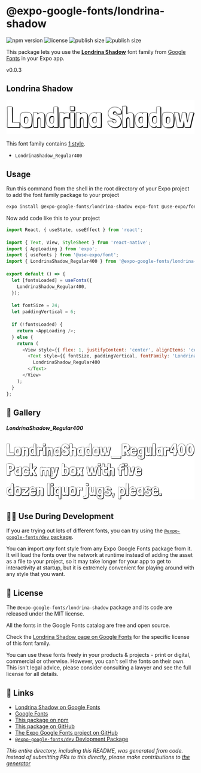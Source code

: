 # @expo-google-fonts/londrina-shadow

![npm version](https://flat.badgen.net/npm/v/@expo-google-fonts/londrina-shadow)
![license](https://flat.badgen.net/github/license/expo/google-fonts)
![publish size](https://flat.badgen.net/packagephobia/install/@expo-google-fonts/londrina-shadow)
![publish size](https://flat.badgen.net/packagephobia/publish/@expo-google-fonts/londrina-shadow)

This package lets you use the [**Londrina Shadow**](https://fonts.google.com/specimen/Londrina+Shadow) font family from [Google Fonts](https://fonts.google.com/) in your Expo app.

v0.0.3

## Londrina Shadow

![Londrina Shadow](./font-family.png)

This font family contains [1 style](#-gallery).

- `LondrinaShadow_Regular400`

## Usage

Run this command from the shell in the root directory of your Expo project to add the font family package to your project
```sh
expo install @expo-google-fonts/londrina-shadow expo-font @use-expo/font
```

Now add code like this to your project
```js
import React, { useState, useEffect } from 'react';

import { Text, View, StyleSheet } from 'react-native';
import { AppLoading } from 'expo';
import { useFonts } from '@use-expo/font';
import { LondrinaShadow_Regular400 } from '@expo-google-fonts/londrina-shadow';

export default () => {
  let [fontsLoaded] = useFonts({
    LondrinaShadow_Regular400,
  });

  let fontSize = 24;
  let paddingVertical = 6;

  if (!fontsLoaded) {
    return <AppLoading />;
  } else {
    return (
      <View style={{ flex: 1, justifyContent: 'center', alignItems: 'center' }}>
        <Text style={{ fontSize, paddingVertical, fontFamily: 'LondrinaShadow_Regular400' }}>
          LondrinaShadow_Regular400
        </Text>
      </View>
    );
  }
};

```

## 🔡 Gallery

##### LondrinaShadow_Regular400
![LondrinaShadow_Regular400](./84cd8dae1b878c823a1c39d7d9e9893bae747ef212a4a917ab537193b2399287.ttf.png)


## 👩‍💻 Use During Development

If you are trying out lots of different fonts, you can try using the [`@expo-google-fonts/dev` package](https://github.com/expo/google-fonts/tree/master/font-packages/dev#readme).

You can import *any* font style from any Expo Google Fonts package from it. It will load the fonts
over the network at runtime instead of adding the asset as a file to your project, so it may take longer
for your app to get to interactivity at startup, but it is extremely convenient
for playing around with any style that you want.

## 📖 License

The `@expo-google-fonts/londrina-shadow` package and its code are released under the MIT license.

All the fonts in the Google Fonts catalog are free and open source.

Check the [Londrina Shadow page on Google Fonts](https://fonts.google.com/specimen/Londrina+Shadow) for the specific license of this font family.

You can use these fonts freely in your products & projects - print or digital, commercial or otherwise. However, you can't sell the fonts on their own. This isn't legal advice, please consider consulting a lawyer and see the full license for all details.

## 🔗 Links

- [Londrina Shadow on Google Fonts](https://fonts.google.com/specimen/Londrina+Shadow)
- [Google Fonts](https://fonts.google.com/)
- [This package on npm](https://www.npmjs.com/package/@expo-google-fonts/londrina-shadow)
- [This package on GitHub](https://github.com/expo/google-fonts/tree/master/font-packages/londrina-shadow)
- [The Expo Google Fonts project on GitHub](https://github.com/expo/google-fonts)
- [`@expo-google-fonts/dev` Devlopment Package](https://github.com/expo/google-fonts/tree/master/font-packages/dev)


*This entire directory, including this README, was generated from code. Instead of submitting PRs to this directly, please make contributions to [the generator](https://github.com/expo/google-fonts/tree/master/packages/generator)*
